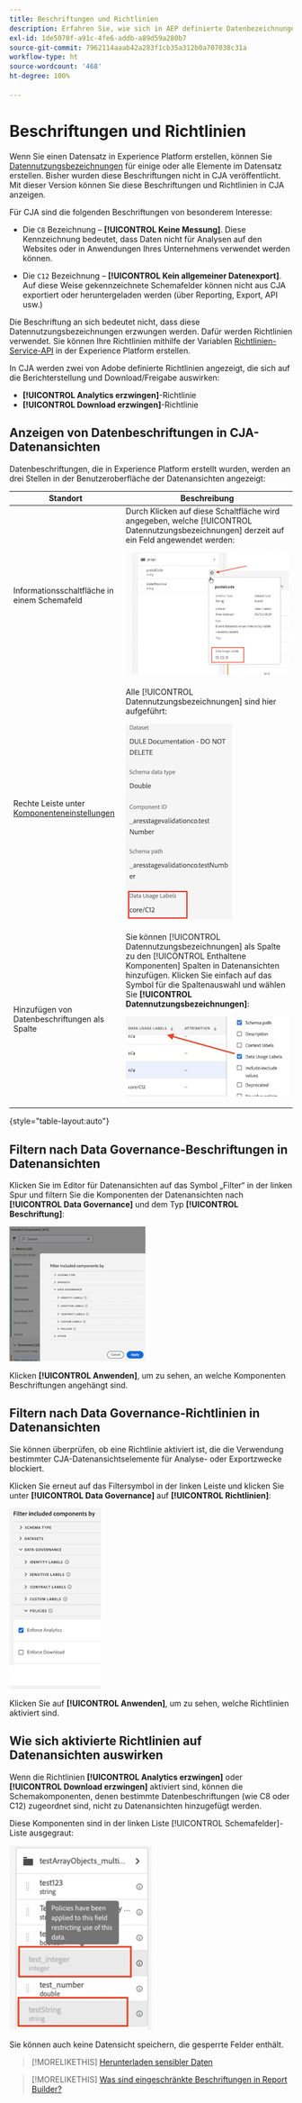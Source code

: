 ```yaml
---
title: Beschriftungen und Richtlinien
description: Erfahren Sie, wie sich in AEP definierte Datenbezeichnungen und Richtlinien auf Datenansichten und Berichte in CJA auswirken.
exl-id: 1de5070f-a91c-4fe6-addb-a89d59a280b7
source-git-commit: 7962114aaab42a283f1cb35a312b0a707038c31a
workflow-type: ht
source-wordcount: '468'
ht-degree: 100%

---
```


# Beschriftungen und Richtlinien

Wenn Sie einen Datensatz in Experience Platform erstellen, können Sie [Datennutzungsbezeichnungen](https://experienceleague.adobe.com/docs/experience-platform/data-governance/labels/reference.html?lang=de) für einige oder alle Elemente im Datensatz erstellen. Bisher wurden diese Beschriftungen nicht in CJA veröffentlicht. Mit dieser Version können Sie diese Beschriftungen und Richtlinien in CJA anzeigen.

Für CJA sind die folgenden Beschriftungen von besonderem Interesse:

* Die `C8` Bezeichnung – **[!UICONTROL Keine Messung]**. Diese Kennzeichnung bedeutet, dass Daten nicht für Analysen auf den Websites oder in Anwendungen Ihres Unternehmens verwendet werden können.

* Die `C12` Bezeichnung – **[!UICONTROL Kein allgemeiner Datenexport]**. Auf diese Weise gekennzeichnete Schemafelder können nicht aus CJA exportiert oder heruntergeladen werden (über Reporting, Export, API usw.)

Die Beschriftung an sich bedeutet nicht, dass diese Datennutzungsbezeichnungen erzwungen werden. Dafür werden Richtlinien verwendet. Sie können Ihre Richtlinien mithilfe der Variablen [Richtlinien-Service-API](https://experienceleague.adobe.com/docs/experience-platform/data-governance/api/overview.html?lang=de) in der Experience Platform erstellen.

In CJA werden zwei von Adobe definierte Richtlinien angezeigt, die sich auf die Berichterstellung und Download/Freigabe auswirken:

* **[!UICONTROL Analytics erzwingen]**-Richtlinie
* **[!UICONTROL Download erzwingen]**-Richtlinie

## Anzeigen von Datenbeschriftungen in CJA-Datenansichten

Datenbeschriftungen, die in Experience Platform erstellt wurden, werden an drei Stellen in der Benutzeroberfläche der Datenansichten angezeigt:

| Standort | Beschreibung |
| --- | --- |
| Informationsschaltfläche in einem Schemafeld | Durch Klicken auf diese Schaltfläche wird angegeben, welche [!UICONTROL Datennutzungsbezeichnungen] derzeit auf ein Feld angewendet werden:<p>![](assets/data-label-left.png) |
| Rechte Leiste unter [Komponenteneinstellungen](/help/data-views/component-settings/overview.md) | Alle [!UICONTROL Datennutzungsbezeichnungen] sind hier aufgeführt:<p>![](assets/data-label-right.png) |
| Hinzufügen von Datenbeschriftungen als Spalte | Sie können [!UICONTROL Datennutzungsbezeichnungen] als Spalte zu den [!UICONTROL Enthaltene Komponenten] Spalten in Datenansichten hinzufügen. Klicken Sie einfach auf das Symbol für die Spaltenauswahl und wählen Sie **[!UICONTROL Datennutzungsbezeichnungen]**:<p>![](assets/data-label-column.png) |

{style=&quot;table-layout:auto&quot;}

## Filtern nach Data Governance-Beschriftungen in Datenansichten

Klicken Sie im Editor für Datenansichten auf das Symbol „Filter“ in der linken Spur und filtern Sie die Komponenten der Datenansichten nach **[!UICONTROL Data Governance]** und dem Typ **[!UICONTROL Beschriftung]**:

![](assets/filter-labels.png)

Klicken **[!UICONTROL Anwenden]**, um zu sehen, an welche Komponenten Beschriftungen angehängt sind.

## Filtern nach Data Governance-Richtlinien in Datenansichten

Sie können überprüfen, ob eine Richtlinie aktiviert ist, die die Verwendung bestimmter CJA-Datenansichtselemente für Analyse- oder Exportzwecke blockiert.

Klicken Sie erneut auf das Filtersymbol in der linken Leiste und klicken Sie unter **[!UICONTROL Data Governance]** auf **[!UICONTROL Richtlinien]**:

![](assets/filter-policies.png)

Klicken Sie auf **[!UICONTROL Anwenden]**, um zu sehen, welche Richtlinien aktiviert sind.

## Wie sich aktivierte Richtlinien auf Datenansichten auswirken

Wenn die Richtlinien **[!UICONTROL Analytics erzwingen]** oder **[!UICONTROL Download erzwingen]** aktiviert sind, können die Schemakomponenten, denen bestimmte Datenbeschriftungen (wie C8 oder C12) zugeordnet sind, nicht zu Datenansichten hinzugefügt werden.

Diese Komponenten sind in der linken Liste [!UICONTROL Schemafelder]-Liste ausgegraut:

![](assets/component-greyed.png)

Sie können auch keine Datensicht speichern, die gesperrte Felder enthält.

>[!MORELIKETHIS]
>[Herunterladen sensibler Daten](/help/analysis-workspace/curate-share/download-send.md)

>[!MORELIKETHIS]
>[Was sind eingeschränkte Beschriftungen in Report Builder?](https://experienceleague.adobe.com/docs/analytics-platform/using/cja-reportbuilder/restricted-labels.html?lang=de)


